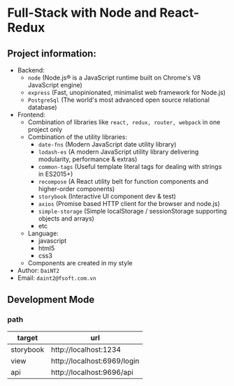 # Full-Stack with Node and React-Redux

## Project information:

- Backend:
  - `node` (Node.js® is a JavaScript runtime built on Chrome's V8 JavaScript engine)
  - `express` (Fast, unopinionated, minimalist web framework for Node.js)
  - `PostgreSql` (The world's most advanced open source relational database)
- Frontend:
  - Combination of libraries like `react, redux, router, webpack` in one project only
  - Combination of the utility libraries:
    - `date-fns` (Modern JavaScript date utility library)
    - `lodash-es` (A modern JavaScript utility library delivering modularity, performance & extras)
    - `common-tags` (Useful template literal tags for dealing with strings in ES2015+)
    - `recompose` (A React utility belt for function components and higher-order components)
    - `storybook` (Interactive UI component dev & test)
    - `axios` (Promise based HTTP client for the browser and node.js)
    - `simple-storage` (Simple localStorage / sessionStorage supporting objects and arrays)
    - etc
  - Language:
    - javascript
    - html5
    - css3
  - Components are created in my style
- Author: `DaiNT2`
- Email: `daint2@fsoft.com.vn`

## Development Mode

### path

| target    | url                         |
| --------- | --------------------------- |
| storybook | http://localhost:1234       |
| view      | http://localhost:6969/login |
| api       | http://localhost:9696/api   |
